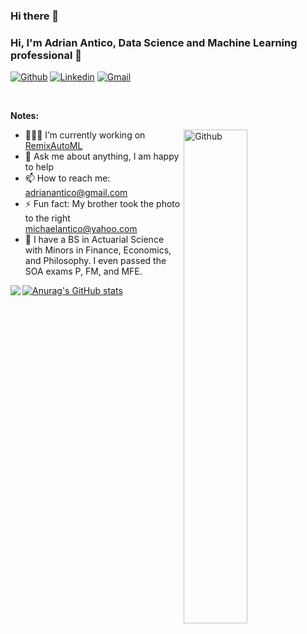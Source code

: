 ### Hi there 👋

<!--
**AdrianAntico/AdrianAntico** is a ✨ _special_ ✨ repository because its `README.md` (this file) appears on your GitHub profile.

Here are some ideas to get you started:

- 🔭 I’m currently working on ...
- 🌱 I’m currently learning ...
- 👯 I’m looking to collaborate on ...
- 🤔 I’m looking for help with ...
- 💬 Ask me about ...
- 📫 How to reach me: ...
- 😄 Pronouns: ...
- ⚡ Fun fact: ...
-->


<!-- Your title -->
### Hi, I'm Adrian Antico, Data Science and Machine Learning professional 🚀

<!-- Your badges
You can use the website to generate badges: https://shields.io/
-->

[![Github](https://img.shields.io/badge/-Github-000?style=flat&logo=Github&logoColor=white)](https://github.com/AdrianAntico)
[![Linkedin](https://img.shields.io/badge/-LinkedIn-blue?style=flat&logo=Linkedin&logoColor=white)](https://www.linkedin.com/in/adrian-antico/)
[![Gmail](https://img.shields.io/badge/-Gmail-c14438?style=flat&logo=Gmail&logoColor=white)](mailto:adrianantico@gmail.com)

&nbsp;

<!-- Talking about you -->
**Notes:**

<!-- Any image aligned to the right. Beware the width -->
<img width="45%" align="right" alt="Github" src="https://github.com/AdrianAntico/RemixAutoML/blob/master/Images/0V8A6189.jpg" />

- 👨🏽‍💻 I’m currently working on [RemixAutoML](https://github.com/AdrianAntico/RemixAutoML)
- 💬 Ask me about anything, I am happy to help
- 📫 How to reach me: adrianantico@gmail.com
- ⚡ Fun fact: My brother took the photo to the right michaelantico@yahoo.com
- 🌱 I have a BS in Actuarial Science with Minors in Finance, Economics, and Philosophy. I even passed the SOA exams P, FM, and MFE.

<!-- Its main projects -->
<p align="left">
  <a href="https://github.com/AdrianAntico/RemixAutoML">
    <img align="left" src="https://github-readme-stats.vercel.app/api/pin/?username=AdrianAntico&repo=RemixAutoML" />
  </a>
</p>

[![Anurag's GitHub stats](https://github-readme-stats.vercel.app/api?username=AdrianAntico)](https://github.com/anuraghazra/github-readme-stats)

